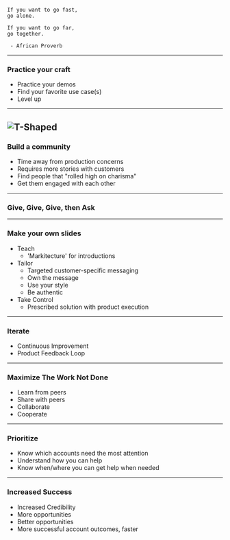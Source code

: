
```text
If you want to go fast,
go alone.

If you want to go far,
go together.

 - African Proverb
```
---
### Practice your craft

- Practice your demos
- Find your favorite use case(s)
- Level up

---
![T-Shaped](images/tshaped.png "T-Shaped Skillset")
--- 
### Build a community

- Time away from production concerns
- Requires more stories with customers
- Find people that "rolled high on charisma"
- Get them engaged with each other
---
### Give, Give, Give, then Ask 

---
### Make your own slides
- Teach
  - 'Markitecture' for introductions
- Tailor
  - Targeted customer-specific messaging
  - Own the message
  - Use your style
  - Be authentic
- Take Control
  - Prescribed solution with product execution
---
### Iterate

- Continuous Improvement
- Product Feedback Loop
---
### Maximize The Work Not Done

- Learn from peers
- Share with peers
- Collaborate
- Cooperate
---
### Prioritize

- Know which accounts need the most attention
- Understand how you can help
- Know when/where you can get help when needed
---
### Increased Success

- Increased Credibility
- More opportunities
- Better opportunities
- More successful account outcomes, faster
